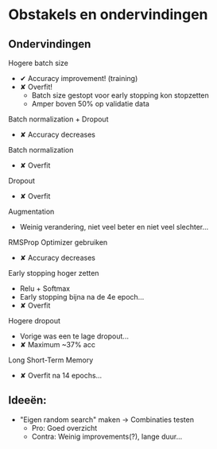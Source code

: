 # Obstakels en ondervindingen

## Ondervindingen
Hogere batch size  
* ✔ Accuracy improvement! (training)
* ✘ Overfit! 
	* Batch size gestopt voor early stopping kon stopzetten
	* Amper boven 50% op validatie data

Batch normalization + Dropout
 * ✘ Accuracy decreases

Batch normalization
 * ✘ Overfit

Dropout
 * ✘ Overfit

Augmentation
 * Weinig verandering, niet veel beter en niet veel slechter...

RMSProp Optimizer gebruiken
* ✘ Accuracy decreases

Early stopping hoger zetten
* Relu + Softmax
* Early stopping bijna na de 4e epoch…
* ✘ Overfit

Hogere dropout
* Vorige was een te lage dropout...
* ✘ Maximum ~37% acc

Long Short-Term Memory
* ✘ Overfit na 14 epochs...

## Ideeën:
* "Eigen random search" maken -> Combinaties testen
	* Pro: Goed overzicht
	* Contra: Weinig improvements(?), lange duur...
